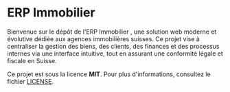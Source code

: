 
# ERP Immobilier 

Bienvenue sur le dépôt de l'ERP Immobilier , une solution web moderne et évolutive dédiée aux agences immobilières suisses. Ce projet vise à centraliser la gestion des biens, des clients, des finances et des processus internes via une interface intuitive, tout en assurant une conformité légale et fiscale en Suisse.

Ce projet est sous la licence **MIT**. Pour plus d'informations, consultez le fichier [LICENSE](LICENSE).
